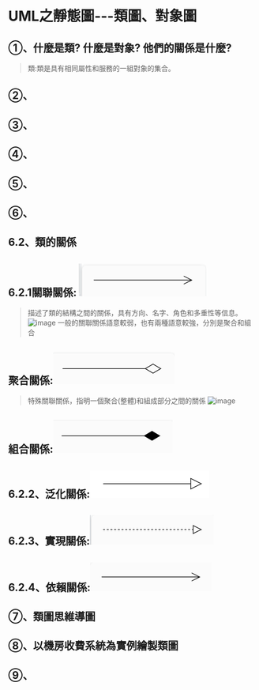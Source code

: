 # **UML之靜態圖---類圖、對象圖**
## ①、什麼是類? 什麼是對象? 他們的關係是什麼?
> 類:類是具有相同屬性和服務的一組對象的集合。
## ②、
## ③、
## ④、
## ⑤、
## ⑥、
## 6.2、類的關係
## 6.2.1關聯關係: ![image](https://github.com/XUYR00/MID/blob/main/arrow1.png)
>描述了類的結構之間的關係，具有方向、名字、角色和多重性等信息。
![image]()
>一般的關聯關係語意較弱，也有兩種語意較強，分別是聚合和組合
## 聚合關係:![image](https://github.com/XUYR00/MID/blob/main/arrow2.png)
>特殊關聯關係，指明一個聚合(整體)和組成部分之間的關係
![image]()
## 組合關係:![image](https://github.com/XUYR00/MID/blob/main/arrow3.png)
## 6.2.2、泛化關係:![image](https://github.com/XUYR00/MID/blob/main/arrow4.png)
## 6.2.3、實現關係:![image](https://github.com/XUYR00/MID/blob/main/arrow5.png)
## 6.2.4、依賴關係:![image](https://github.com/XUYR00/MID/blob/main/arrow6.png)
## ⑦、類圖思維導圖
## ⑧、以機房收費系統為實例繪製類圖
## ⑨、
